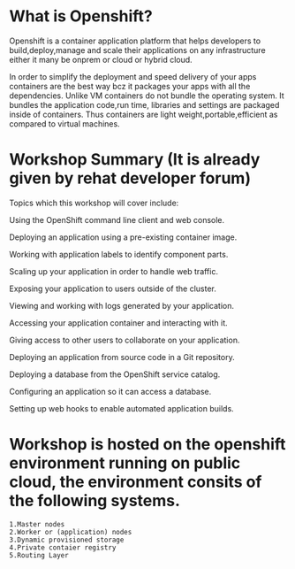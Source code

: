 # What is Openshift?
Openshift is a container application platform that helps developers to build,deploy,manage and scale their applications on any infrastructure either it many be onprem or cloud or hybrid cloud.

In order to simplify the deployment and speed delivery of your apps containers are the best way bcz it packages your apps with all the dependencies. Unlike VM containers do not bundle the operating system. It bundles the application code,run time, libraries and settings are packaged inside of containers. Thus containers are light weight,portable,efficient as compared to virtual machines. 

# Workshop Summary (It is already given by rehat developer forum)
Topics which this workshop will cover include:

Using the OpenShift command line client and web console.

Deploying an application using a pre-existing container image.

Working with application labels to identify component parts.

Scaling up your application in order to handle web traffic.

Exposing your application to users outside of the cluster.

Viewing and working with logs generated by your application.

Accessing your application container and interacting with it.

Giving access to other users to collaborate on your application.

Deploying an application from source code in a Git repository.

Deploying a database from the OpenShift service catalog.

Configuring an application so it can access a database.

Setting up web hooks to enable automated application builds.

# Workshop is hosted on the openshift environment running on public cloud, the environment consits of the following systems.

    1.Master nodes
    2.Worker or (application) nodes
    3.Dynamic provisioned storage
    4.Private contaier registry
    5.Routing Layer
